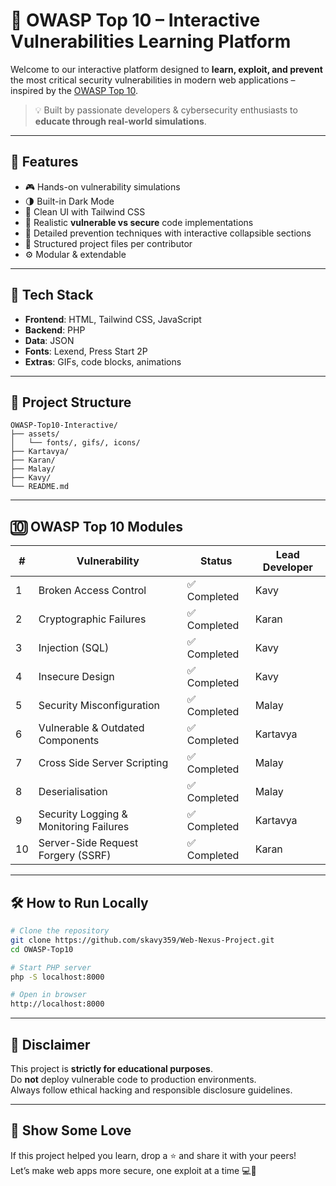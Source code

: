 # 🔐 OWASP Top 10 – Interactive Vulnerabilities Learning Platform

Welcome to our interactive platform designed to **learn, exploit, and prevent** the most critical security vulnerabilities in modern web applications – inspired by the [OWASP Top 10](https://owasp.org/www-project-top-ten/).

> 💡 Built by passionate developers & cybersecurity enthusiasts to **educate through real-world simulations**.

---

## 🚀 Features

- 🎮 Hands-on vulnerability simulations
- 🌗 Built-in Dark Mode
- 🎨 Clean UI with Tailwind CSS
- 🔄 Realistic **vulnerable vs secure** code implementations
- 🧠 Detailed prevention techniques with interactive collapsible sections
- 📁 Structured project files per contributor
- ⚙️ Modular & extendable

---

## 🧩 Tech Stack

- **Frontend**: HTML, Tailwind CSS, JavaScript  
- **Backend**: PHP  
- **Data**: JSON  
- **Fonts**: Lexend, Press Start 2P  
- **Extras**: GIFs, code blocks, animations  

---

## 📂 Project Structure

```
OWASP-Top10-Interactive/
├── assets/
│   └── fonts/, gifs/, icons/
├── Kartavya/
├── Karan/
├── Malay/
├── Kavy/
└── README.md
```

---

## 🔟 OWASP Top 10 Modules

| #  | Vulnerability                              | Status     | Lead Developer |
|----|--------------------------------------------|------------|----------------|
| 1  | Broken Access Control                      | ✅ Completed | Kavy           |
| 2  | Cryptographic Failures                     | ✅ Completed | Karan          |
| 3  | Injection (SQL)                            | ✅ Completed | Kavy           |
| 4  | Insecure Design                            | ✅ Completed | Kavy           |
| 5  | Security Misconfiguration                  | ✅ Completed | Malay          |
| 6  | Vulnerable & Outdated Components           | ✅ Completed | Kartavya       |
| 7  | Cross Side Server Scripting                | ✅ Completed | Malay          |
| 8  | Deserialisation                            | ✅ Completed | Malay          |
| 9  | Security Logging & Monitoring Failures     | ✅ Completed | Kartavya       |
| 10 | Server-Side Request Forgery (SSRF)         | ✅ Completed | Karan          |

---

## 🛠️ How to Run Locally

```bash
# Clone the repository
git clone https://github.com/skavy359/Web-Nexus-Project.git
cd OWASP-Top10

# Start PHP server
php -S localhost:8000

# Open in browser
http://localhost:8000
```

---

## 📢 Disclaimer

This project is **strictly for educational purposes**.  
Do **not** deploy vulnerable code to production environments.  
Always follow ethical hacking and responsible disclosure guidelines.

---

## 🌟 Show Some Love

If this project helped you learn, drop a ⭐ and share it with your peers!  
Let’s make web apps more secure, one exploit at a time 💻🔐
